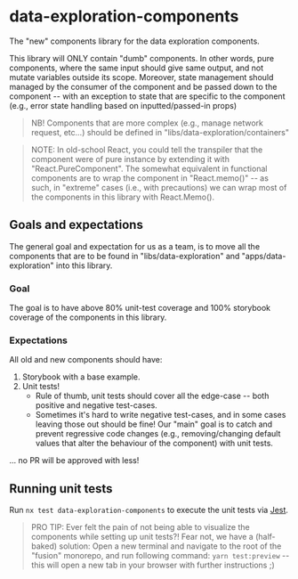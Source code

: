 # data-exploration-components

The "new" components library for the data exploration components.

This library will ONLY contain "dumb" components. In other words, pure components, where the same input should give same output, and not mutate variables outside its scope. Moreover, state management should managed by the consumer of the component and be passed down to the component -- with an exception to state that are specific to the component (e.g., error state handling based on inputted/passed-in props)

> NB! Components that are more complex (e.g., manage network request, etc...) should be defined in "libs/data-exploration/containers"

> NOTE: In old-school React, you could tell the transpiler that the component were of pure instance by extending it with "React.PureComponent". The somewhat equivalent in functional components are to wrap the component in "React.memo()" -- as such, in "extreme" cases (i.e., with precautions) we can wrap most of the components in this library with React.Memo().

## Goals and expectations

The general goal and expectation for us as a team, is to move all the components that are to be found in "libs/data-exploration" and "apps/data-exploration" into this library.

### Goal

The goal is to have above 80% unit-test coverage and 100% storybook coverage of the components in this library.

### Expectations

All old and new components should have:

1. Storybook with a base example.
2. Unit tests!
   - Rule of thumb, unit tests should cover all the edge-case -- both positive and negative test-cases.
   - Sometimes it's hard to write negative test-cases, and in some cases leaving those out should be fine! Our "main" goal is to catch and prevent regressive code changes (e.g., removing/changing default values that alter the behaviour of the component) with unit tests.

... no PR will be approved with less!

## Running unit tests

Run `nx test data-exploration-components` to execute the unit tests via [Jest](https://jestjs.io).

> PRO TIP: Ever felt the pain of not being able to visualize the components while setting up unit tests?! Fear not, we have a (half-baked) solution: Open a new terminal and navigate to the root of the "fusion" monorepo, and run following command: `yarn test:preview` -- this will open a new tab in your browser with further instructions ;)
